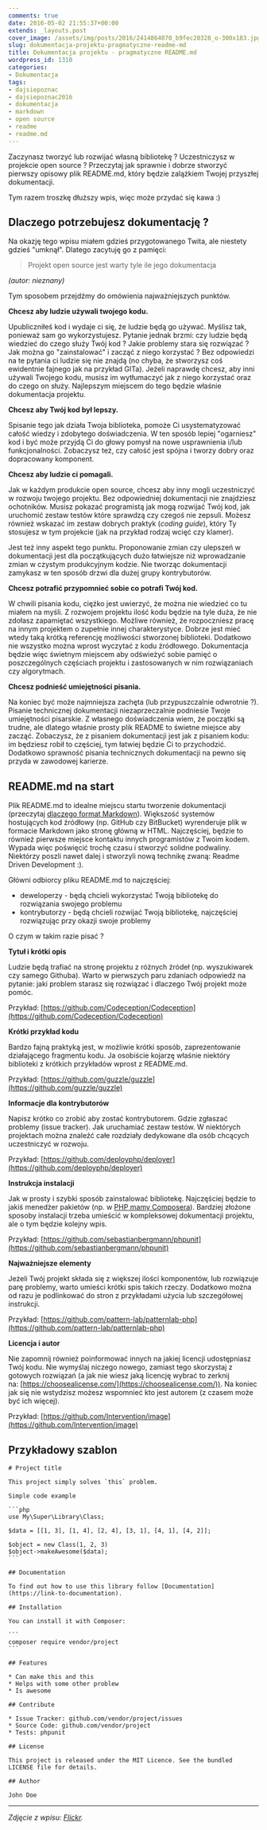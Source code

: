 ```yaml
---
comments: true
date: 2016-05-02 21:55:37+00:00
extends: _layouts.post
cover_image: /assets/img/posts/2016/2414864070_b9fec20328_o-300x183.jpg
slug: dokumentacja-projektu-pragmatyczne-readme-md
title: Dokumentacja projektu - pragmatyczne README.md
wordpress_id: 1310
categories:
- Dokumentacja
tags:
- dajsiepoznac
- dajsiepoznac2016
- dokumentacja
- markdown
- open source
- readme
- readme.md
---
```


Zaczynasz tworzyć lub rozwijać własną bibliotekę ? Uczestniczysz w projekcie open source ? Przeczytaj jak sprawnie i dobrze stworzyć pierwszy opisowy plik README.md, który będzie zalążkiem Twojej przyszłej dokumentacji.<!-- more -->

Tym razem troszkę dłuższy wpis, więc może przydać się kawa :)


## Dlaczego potrzebujesz dokumentację ?

Na okazję tego wpisu miałem gdzieś przygotowanego Twita, ale niestety gdzieś "umknął". Dlatego zacytuję go z pamięci:

>Projekt open source jest warty tyle ile jego dokumentacja

*(autor: nieznany)*

Tym sposobem przejdźmy do omówienia najważniejszych punktów.

**Chcesz aby ludzie używali twojego kodu.**

Upubliczniłeś kod i wydaje ci się, że ludzie będą go używać. Myślisz tak, ponieważ sam go wykorzystujesz. Pytanie jednak brzmi: czy ludzie będą wiedzieć do czego służy Twój kod ? Jakie problemy stara się rozwiązać ? Jak można go "zainstalować" i zacząć z niego korzystać ? Bez odpowiedzi na te pytania ci ludzie się nie znajdą (no chyba, że stworzysz coś ewidentnie fajnego jak na przykład GITa). Jeżeli naprawdę chcesz, aby inni używali Twojego kodu, musisz im wytłumaczyć jak z niego korzystać oraz do czego on służy. Najlepszym miejscem do tego będzie właśnie dokumentacja projektu.

**Chcesz aby Twój kod był lepszy.**

Spisanie tego jak działa Twoja biblioteka, pomoże Ci usystematyzować całość wiedzy i zdobytego doświadczenia. W ten sposób lepiej "ogarniesz" kod i być może przyjdą Ci do głowy pomysł na nowe usprawnienia i/lub funkcjonalności. Zobaczysz też, czy całość jest spójna i tworzy dobry oraz dopracowany komponent.

**Chcesz aby ludzie ci pomagali.**

Jak w każdym produkcie open source, chcesz aby inny mogli uczestniczyć w rozwoju twojego projektu. Bez odpowiedniej dokumentacji nie znajdziesz ochotników. Musisz pokazać programistą jak mogą rozwijać Twój kod, jak uruchomić zestaw testów które sprawdzą czy czegoś nie zepsuli. Możesz również wskazać im zestaw dobrych praktyk (_coding guide_), który Ty stosujesz w tym projekcie (jak na przykład rodzaj wcięć czy klamer).

Jest też inny aspekt tego punktu. Proponowanie zmian czy ulepszeń w dokumentacji jest dla początkujących dużo łatwiejsze niż wprowadzanie zmian w czystym produkcyjnym kodzie. Nie tworząc dokumentacji zamykasz w ten sposób drzwi dla dużej grupy kontrybutorów.

**Chcesz potrafić przypomnieć sobie co potrafi Twój kod.**

W chwili pisania kodu, ciężko jest uwierzyć, że można nie wiedzieć co tu miałem na myśli. Z rozwojem projektu ilość kodu będzie na tyle duża, że nie zdołasz zapamiętać wszystkiego. Możliwe również, że rozpoczniesz pracę na innym projektem o zupełnie innej charakterystyce. Dobrze jest mieć wtedy taką krótką referencję możliwości stworzonej biblioteki. Dodatkowo nie wszystko można wprost wyczytać z kodu źródłowego. Dokumentacja będzie więc świetnym miejscem aby odświeżyć sobie pamięć o poszczególnych częściach projektu i zastosowanych w nim rozwiązaniach czy algorytmach.

**Chcesz podnieść umiejętności pisania.**

Na koniec być może najmniejsza zachęta (lub przypuszczalnie odwrotnie ?). Pisanie technicznej dokumentacji niezaprzeczalnie podniesie Twoje umiejętności pisarskie. Z własnego doświadczenia wiem, że początki są trudne, ale dlatego właśnie prosty plik README to świetne miejsce aby zacząć. Zobaczysz, że z pisaniem dokumentacji jest jak z pisaniem kodu: im będziesz robił to częściej, tym łatwiej będzie Ci to przychodzić. Dodatkowo sprawność pisania technicznych dokumentacji na pewno się przyda w zawodowej karierze.


## README.md na start


Plik README.md to idealne miejscu startu tworzenie dokumentacji (przeczytaj [dlaczego format Markdown](https://itcraftsman.pl/markdown-tworzenie-dokumentacji-projektu/)). Większość systemów hostujących kod źródłowy (np. GitHub czy BitBucket) wyrenderuje plik w formacie Markdown jako stronę główną w HTML. Najczęściej, będzie to również pierwsze miejsce kontaktu innych programistów z Twoim kodem. Wypada więc poświęcić trochę czasu i stworzyć solidne podwaliny. Niektórzy poszli nawet dalej i stworzyli nową technikę zwaną: Readme Driven Development :).

Główni odbiorcy pliku README.md to najczęściej:

  * deweloperzy - będą chcieli wykorzystać Twoją bibliotekę do rozwiązania swojego problemu
  * kontrybutorzy - będą chcieli rozwijać Twoją bibliotekę, najczęściej rozwiązując przy okazji swoje problemy

O czym w takim razie pisać ?

**Tytuł i krótki opis**

Ludzie będą trafiać na stronę projektu z różnych źródeł (np. wyszukiwarek czy samego Githuba). Warto w pierwszych paru zdaniach odpowiedź na pytanie: jaki problem starasz się rozwiązać i dlaczego Twój projekt może pomóc.

Przykład: [https://github.com/Codeception/Codeception](https://github.com/Codeception/Codeception)

**Krótki przykład kodu**

Bardzo fajną praktyką jest, w możliwie krótki sposób, zaprezentowanie działającego fragmentu kodu. Ja osobiście kojarzę właśnie niektóry biblioteki z krótkich przykładów wprost z README.md.

Przykład: [https://github.com/guzzle/guzzle](https://github.com/guzzle/guzzle)

**Informacje dla kontrybutorów**

Napisz krótko co zrobić aby zostać kontrybutorem. Gdzie zgłaszać problemy (issue tracker). Jak uruchamiać zestaw testów. W niektórych projektach można znaleźć całe rozdziały dedykowane dla osób chcących uczestniczyć w rozwoju.

Przykład: [https://github.com/deployphp/deployer](https://github.com/deployphp/deployer)

**Instrukcja instalacji**

Jak w prosty i szybki sposób zainstalować bibliotekę. Najczęściej będzie to jakiś menedżer pakietów (np. w [PHP mamy Composera](https://itcraftsman.pl/composer-czyli-jak-zarzadzac-zaleznosciami-w-php/)). Bardziej złożone sposoby instalacji trzeba umieścić w kompleksowej dokumentacji projektu, ale o tym będzie kolejny wpis.

Przykład: [https://github.com/sebastianbergmann/phpunit](https://github.com/sebastianbergmann/phpunit)

**Najważniejsze elementy**

Jeżeli Twój projekt składa się z większej ilości komponentów, lub rozwiązuje parę problemy, warto umieści krótki spis takich rzeczy. Dodatkowo można od razu je podlinkować do stron z przykładami użycia lub szczegółowej instrukcji.

Przykład: [https://github.com/pattern-lab/patternlab-php](https://github.com/pattern-lab/patternlab-php)

**Licencja i autor**

Nie zapomnij również poinformować innych na jakiej licencji udostępniasz Twój kodu. Nie wymyślaj niczego nowego, zamiast tego skorzystaj z gotowych rozwiązań (a jak nie wiesz jaką licencję wybrać to zerknij na: [https://choosealicense.com/](https://choosealicense.com/)). Na koniec jak się nie wstydzisz możesz wspomnieć kto jest autorem (z czasem może być ich więcej).

Przykład: [https://github.com/Intervention/image](https://github.com/Intervention/image)

## Przykładowy szablon

    # Project title
    
    This project simply solves `this` problem.
    
    Simple code example 
    
    ```php
    use My\Super\Library\Class;
    
    $data = [[1, 3], [1, 4], [2, 4], [3, 1], [4, 1], [4, 2]];
    
    $object = new Class(1, 2, 3)
    $object->makeAwesome($data);
    ```
    
    ## Documentation
    
    To find out how to use this library follow [Documentation](https://link-to-documentation).
    
    ## Installation
    
    You can install it with Composer:
    
    ```
    composer require vendor/project
    ```
    
    ## Features
    
    * Can make this and this
    * Helps with some other problew
    * Is awesome
    
    ## Contribute
    
    * Issue Tracker: github.com/vendor/project/issues
    * Source Code: github.com/vendor/project
    * Tests: phpunit
    
    ## License
    
    This project is released under the MIT Licence. See the bundled LICENSE file for details.
    
    ## Author
    
    John Doe

---

*Zdjęcie z wpisu: [Flickr](https://www.flickr.com/photos/manc/2414864070).*
